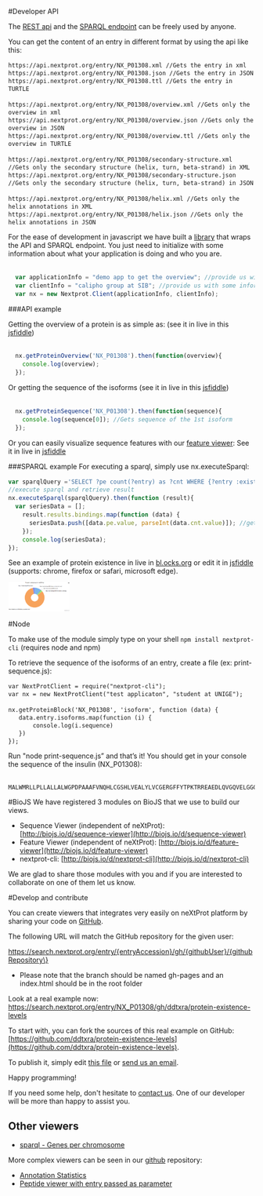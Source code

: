 #Developer API

The [REST api](https://api.nextprot.org) and the [SPARQL endpoint](https://api.nextprot.org/sparql) can be freely used by anyone.

You can get the content of an entry in different format by using the api like this:

```
https://api.nextprot.org/entry/NX_P01308.xml //Gets the entry in xml
https://api.nextprot.org/entry/NX_P01308.json //Gets the entry in JSON
https://api.nextprot.org/entry/NX_P01308.ttl //Gets the entry in TURTLE

https://api.nextprot.org/entry/NX_P01308/overview.xml //Gets only the overview in xml
https://api.nextprot.org/entry/NX_P01308/overview.json //Gets only the overview in JSON
https://api.nextprot.org/entry/NX_P01308/overview.ttl //Gets only the overview in TURTLE

https://api.nextprot.org/entry/NX_P01308/secondary-structure.xml //Gets only the secondary structure (helix, turn, beta-strand) in XML
https://api.nextprot.org/entry/NX_P01308/secondary-structure.json //Gets only the secondary structure (helix, turn, beta-strand) in JSON

https://api.nextprot.org/entry/NX_P01308/helix.xml //Gets only the helix annotations in XML
https://api.nextprot.org/entry/NX_P01308/helix.json //Gets only the helix annotations in JSON
```

For the ease of development in javascript we have built a [library](https://github.com/calipho-sib/nextprot-js) that wraps the API and SPARQL endpoint. You just need to initialize with some information about what your application is doing and who you are.

```javascript

  var applicationInfo = "demo app to get the overview"; //provide us with some information about what your app is doing
  var clientInfo = "calipho group at SIB"; //provide us with some information about who you are
  var nx = new Nextprot.Client(applicationInfo, clientInfo);

```

###API example

Getting the overview of a protein is as simple as: (see it in live in this [jsfiddle](http://jsfiddle.net/ddtxra/Lqkmuzm3/)\)

```javascript

  nx.getProteinOverview('NX_P01308').then(function(overview){
    console.log(overview);
  });  

```

Or getting the sequence of the isoforms (see it in live in this [jsfiddle](http://jsfiddle.net/ddtxra/9Lt6n8jb/3/)\)

```javascript

  nx.getProteinSequence('NX_P01308').then(function(sequence){
    console.log(sequence[0]); //Gets sequence of the 1st isoform
  });  

```

Or you can easily visualize sequence features with our [feature viewer](https://github.com/calipho-sib/feature-viewer): See it in live in [jsfiddle](http://jsfiddle.net/ddtxra/fm51dwz7/4/)

###SPARQL example For executing a sparql, simply use nx.executeSparql:

```javascript
var sparqlQuery ='SELECT ?pe count(?entry) as ?cnt WHERE {?entry :existence ?pe} group by ?pe';
//execute sparql and retrieve result
nx.executeSparql(sparqlQuery).then(function (result){
  var seriesData = [];
    result.results.bindings.map(function (data) {
      seriesData.push([data.pe.value, parseInt(data.cnt.value)]); //gets number of entries
    });
    console.log(seriesData);
});
```

See an example of protein existence in live in [bl.ocks.org](http://bl.ocks.org/ddtxra/a1fd0e5613ed6b72ff8f) or edit it in [jsfiddle](http://jsfiddle.net/ddtxra/x3umjp67/) (supports: chrome, firefox or safari, microsoft edge).

<a href="http://bl.ocks.org/ddtxra/a1fd0e5613ed6b72ff8f" target="_blank"> <img width="25%" src="https://raw.githubusercontent.com/calipho-sib/nextprot-docs/master/help/assets/pie-protein-chart-existence.png"/></a>

#Node

To make use of the module simply type on your shell `npm install nextprot-cli` (requires node and npm)

To retrieve the sequence of the isoforms of an entry, create a file (ex: print-sequence.js):

```
var NextProtClient = require("nextprot-cli");
var nx = new NextProtClient("test applicaton", "student at UNIGE");

nx.getProteinBlock('NX_P01308', 'isoform', function (data) {
   data.entry.isoforms.map(function (i) {
       console.log(i.sequence)
   })
});
```

Run "node print-sequence.js” and that’s it! You should get in your console the sequence of the insulin (NX_P01308):

```
	MALWMRLLPLLALLALWGPDPAAAFVNQHLCGSHLVEALYLVCGERGFFYTPKTRREAEDLQVGQVELGGGPGAGSLQPLALEGSLQKRGIVEQCCTSICSLYQLENYCN
```

#BioJS We have registered 3 modules on BioJS that we use to build our views.

-	Sequence Viewer (independent of neXtProt): [http://biojs.io/d/sequence-viewer](http://biojs.io/d/sequence-viewer)
-	Feature Viewer (independent of neXtProt): [http://biojs.io/d/feature-viewer](http://biojs.io/d/feature-viewer)
-	nextprot-cli: [http://biojs.io/d/nextprot-cli](http://biojs.io/d/nextprot-cli)

We are glad to share those modules with you and if you are interested to collaborate on one of them let us know.

#Develop and contribute

You can create viewers that integrates very easily on neXtProt platform by sharing your code on [GitHub](https://www.github.com/).

The following URL will match the GitHub repository for the given user:

https://search.nextprot.org/entry/{entryAccession}/gh/{githubUser}/{githubRepository\}

-	Please note that the branch should be named gh-pages and an index.html should be in the root folder

Look at a real example now: https://search.nextprot.org/entry/NX_P01308/gh/ddtxra/protein-existence-levels

To start with, you can fork the sources of this real example on GitHub: [https://github.com/ddtxra/protein-existence-levels](https://github.com/ddtxra/protein-existence-levels). 

To publish it, simply edit [this file](https://github.com/calipho-sib/nextprot-docs/edit/master/json-config/community-entry-viewers.json) or [send us an email](mailto:support@nextprot.org).

Happy programming!

If you need some help, don't hesitate to [contact us](mailto:support@nextprot.org). One of our developer will be more than happy to assist you.

Other viewers
-------------

-	[sparql - Genes per chromosome](http://bl.ocks.org/ddtxra/4a5189dba66cd84aefd1)

More complex viewers can be seen in our [github](https://github.com/calipho-sib/nextprot-viewers) repository:

-	[Annotation Statistics](https://cdn.rawgit.com/calipho-sib/nextprot-viewers/master/statistics/annotations/app/index.html)
-	[Peptide viewer with entry passed as parameter](https://cdn.rawgit.com/calipho-sib/nextprot-viewers/master/peptides/app/index.html?nxentry=NX_P46976)
